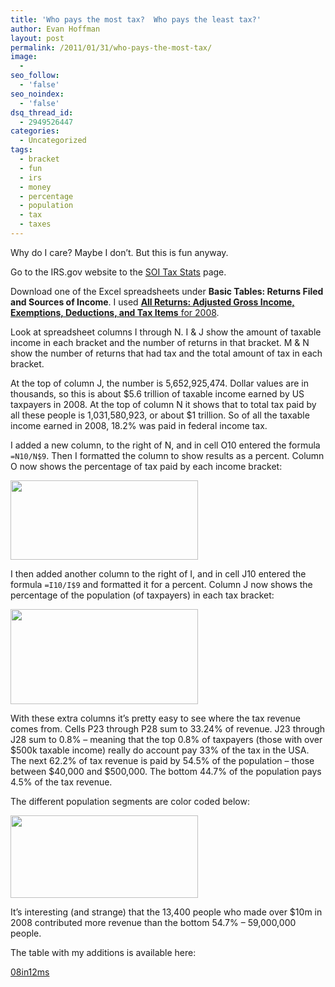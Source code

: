 ```yaml
---
title: 'Who pays the most tax?  Who pays the least tax?'
author: Evan Hoffman
layout: post
permalink: /2011/01/31/who-pays-the-most-tax/
image:
  - 
seo_follow:
  - 'false'
seo_noindex:
  - 'false'
dsq_thread_id:
  - 2949526447
categories:
  - Uncategorized
tags:
  - bracket
  - fun
  - irs
  - money
  - percentage
  - population
  - tax
  - taxes
---
```

Why do I care? Maybe I don&#8217;t. But this is fun anyway.

Go to the IRS.gov website to the <a href="http://www.irs.gov/taxstats/indtaxstats/article/0,,id=134951,00.html" onclick="_gaq.push(['_trackEvent', 'outbound-article', 'http://www.irs.gov/taxstats/indtaxstats/article/0,,id=134951,00.html', 'SOI Tax Stats']);" >SOI Tax Stats</a> page.

Download one of the Excel spreadsheets under **Basic Tables: Returns Filed and Sources of Income**. I used <a href="http://www.irs.gov/pub/irs-soi/08in12ms.xls" onclick="_gaq.push(['_trackEvent','download','http://www.irs.gov/pub/irs-soi/08in12ms.xls']);" ><b>All Returns: Adjusted Gross Income, Exemptions, Deductions, and Tax Items</b> for 2008</a>.

Look at spreadsheet columns I through N. I &#038; J show the amount of taxable income in each bracket and the number of returns in that bracket. M &#038; N show the number of returns that had tax and the total amount of tax in each bracket.

At the top of column J, the number is 5,652,925,474. Dollar values are in thousands, so this is about $5.6 trillion of taxable income earned by US taxpayers in 2008. At the top of column N it shows that to total tax paid by all these people is 1,031,580,923, or about $1 trillion. So of all the taxable income earned in 2008, 18.2% was paid in federal income tax.

I added a new column, to the right of N, and in cell O10 entered the formula `=N10/N$9`. Then I formatted the column to show results as a percent. Column O now shows the percentage of tax paid by each income bracket:

<a href="http://evanhoffman.com/evan/wp-content/uploads/2011/01/percent-of-total.png" onclick="_gaq.push(['_trackEvent', 'outbound-article', 'http://evanhoffman.com/evan/wp-content/uploads/2011/01/percent-of-total.png', '']);" ><img src="http://www.evanhoffman.com/evan/wp-content/uploads/2011/01/percent-of-total-300x127.png" alt="" title="percent of total" width="300" height="127" class="aligncenter size-medium wp-image-999" /></a>

I then added another column to the right of I, and in cell J10 entered the formula `=I10/I$9` and formatted it for a percent. Column J now shows the percentage of the population (of taxpayers) in each tax bracket:

<a href="http://evanhoffman.com/evan/wp-content/uploads/2011/01/percentage2.png" onclick="_gaq.push(['_trackEvent', 'outbound-article', 'http://evanhoffman.com/evan/wp-content/uploads/2011/01/percentage2.png', '']);" ><img src="http://www.evanhoffman.com/evan/wp-content/uploads/2011/01/percentage2-300x152.png" alt="" title="percentage2" width="300" height="152" class="aligncenter size-medium wp-image-1001" /></a>

With these extra columns it&#8217;s pretty easy to see where the tax revenue comes from. Cells P23 through P28 sum to 33.24% of revenue. J23 through J28 sum to 0.8% &#8211; meaning that the top 0.8% of taxpayers (those with over $500k taxable income) really do account pay 33% of the tax in the USA. The next 62.2% of tax revenue is paid by 54.5% of the population &#8211; those between $40,000 and $500,000. The bottom 44.7% of the population pays 4.5% of the tax revenue.

The different population segments are color coded below:

<a href="http://evanhoffman.com/evan/wp-content/uploads/2011/01/color-coded.png" onclick="_gaq.push(['_trackEvent', 'outbound-article', 'http://evanhoffman.com/evan/wp-content/uploads/2011/01/color-coded.png', '']);" ><img src="http://www.evanhoffman.com/evan/wp-content/uploads/2011/01/color-coded-300x132.png" alt="" title="color coded" width="300" height="132" class="aligncenter size-medium wp-image-1002" /></a>

It&#8217;s interesting (and strange) that the 13,400 people who made over $10m in 2008 contributed more revenue than the bottom 54.7% &#8211; 59,000,000 people.

The table with my additions is available here:

<a href="http://evanhoffman.com/evan/wp-content/uploads/2011/01/08in12ms.ods" onclick="_gaq.push(['_trackEvent', 'outbound-article', 'http://evanhoffman.com/evan/wp-content/uploads/2011/01/08in12ms.ods', '08in12ms']);" >08in12ms</a>  
<!--more-->